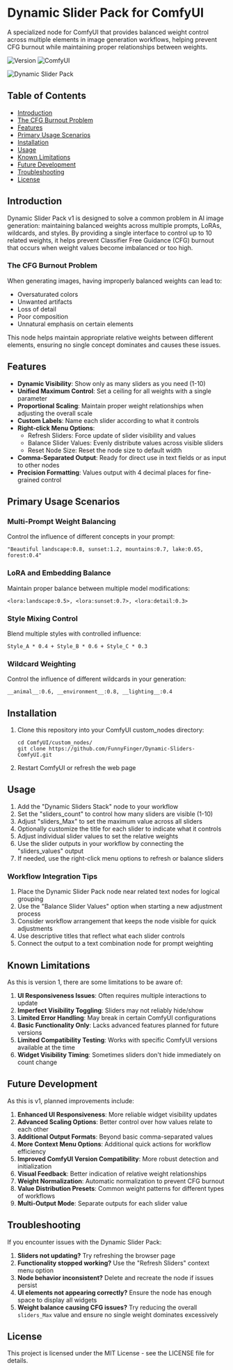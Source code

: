 # Dynamic Slider Pack for ComfyUI

A specialized node for ComfyUI that provides balanced weight control across multiple elements in image generation workflows, helping prevent CFG burnout while maintaining proper relationships between weights.

![Version](https://img.shields.io/badge/version-1.0-blue)
![ComfyUI](https://img.shields.io/badge/ComfyUI-compatible-green)

![Dynamic Slider Pack]([![image](https://github.com/user-attachments/assets/9678c125-94ef-4752-b806-8a8e171ea425)](https://github.com/FunnyFinger/Dynamic-Sliders-ComfyUI/blob/main/Dynamic%20Slider%20Node%20with%20Stack%20Receiver.png))

## Table of Contents
- [Introduction](#introduction)
- [The CFG Burnout Problem](#the-cfg-burnout-problem)
- [Features](#features)
- [Primary Usage Scenarios](#primary-usage-scenarios)
- [Installation](#installation)
- [Usage](#usage)
- [Known Limitations](#known-limitations)
- [Future Development](#future-development)
- [Troubleshooting](#troubleshooting)
- [License](#license)

## Introduction

Dynamic Slider Pack v1 is designed to solve a common problem in AI image generation: maintaining balanced weights across multiple prompts, LoRAs, wildcards, and styles. By providing a single interface to control up to 10 related weights, it helps prevent Classifier Free Guidance (CFG) burnout that occurs when weight values become imbalanced or too high.

### The CFG Burnout Problem

When generating images, having improperly balanced weights can lead to:
- Oversaturated colors
- Unwanted artifacts
- Loss of detail
- Poor composition
- Unnatural emphasis on certain elements

This node helps maintain appropriate relative weights between different elements, ensuring no single concept dominates and causes these issues.

## Features

- **Dynamic Visibility**: Show only as many sliders as you need (1-10)
- **Unified Maximum Control**: Set a ceiling for all weights with a single parameter
- **Proportional Scaling**: Maintain proper weight relationships when adjusting the overall scale
- **Custom Labels**: Name each slider according to what it controls
- **Right-click Menu Options**:
  - Refresh Sliders: Force update of slider visibility and values
  - Balance Slider Values: Evenly distribute values across visible sliders
  - Reset Node Size: Reset the node size to default width
- **Comma-Separated Output**: Ready for direct use in text fields or as input to other nodes
- **Precision Formatting**: Values output with 4 decimal places for fine-grained control

## Primary Usage Scenarios

### Multi-Prompt Weight Balancing

Control the influence of different concepts in your prompt:

    "Beautiful landscape:0.8, sunset:1.2, mountains:0.7, lake:0.65, forest:0.4"

### LoRA and Embedding Balance

Maintain proper balance between multiple model modifications:

    <lora:landscape:0.5>, <lora:sunset:0.7>, <lora:detail:0.3>

### Style Mixing Control

Blend multiple styles with controlled influence:

    Style_A * 0.4 + Style_B * 0.6 + Style_C * 0.3

### Wildcard Weighting

Control the influence of different wildcards in your generation:

    __animal__:0.6, __environment__:0.8, __lighting__:0.4

## Installation

1. Clone this repository into your ComfyUI custom_nodes directory:

       cd ComfyUI/custom_nodes/
       git clone https://github.com/FunnyFinger/Dynamic-Sliders-ComfyUI.git

2. Restart ComfyUI or refresh the web page

## Usage

1. Add the "Dynamic Sliders Stack" node to your workflow
2. Set the "sliders_count" to control how many sliders are visible (1-10)
3. Adjust "sliders_Max" to set the maximum value across all sliders
4. Optionally customize the title for each slider to indicate what it controls
5. Adjust individual slider values to set the relative weights
6. Use the slider outputs in your workflow by connecting the "sliders_values" output
7. If needed, use the right-click menu options to refresh or balance sliders

### Workflow Integration Tips

1. Place the Dynamic Slider Pack node near related text nodes for logical grouping
2. Use the "Balance Slider Values" option when starting a new adjustment process
3. Consider workflow arrangement that keeps the node visible for quick adjustments
4. Use descriptive titles that reflect what each slider controls
5. Connect the output to a text combination node for prompt weighting

## Known Limitations

As this is version 1, there are some limitations to be aware of:

1. **UI Responsiveness Issues**: Often requires multiple interactions to update
2. **Imperfect Visibility Toggling**: Sliders may not reliably hide/show
3. **Limited Error Handling**: May break in certain ComfyUI configurations
4. **Basic Functionality Only**: Lacks advanced features planned for future versions
5. **Limited Compatibility Testing**: Works with specific ComfyUI versions available at the time
6. **Widget Visibility Timing**: Sometimes sliders don't hide immediately on count change

## Future Development

As this is v1, planned improvements include:

1. **Enhanced UI Responsiveness**: More reliable widget visibility updates
2. **Advanced Scaling Options**: Better control over how values relate to each other
3. **Additional Output Formats**: Beyond basic comma-separated values
4. **More Context Menu Options**: Additional quick actions for workflow efficiency
5. **Improved ComfyUI Version Compatibility**: More robust detection and initialization
6. **Visual Feedback**: Better indication of relative weight relationships
7. **Weight Normalization**: Automatic normalization to prevent CFG burnout
8. **Value Distribution Presets**: Common weight patterns for different types of workflows
9. **Multi-Output Mode**: Separate outputs for each slider value

## Troubleshooting

If you encounter issues with the Dynamic Slider Pack:

1. **Sliders not updating?** Try refreshing the browser page
2. **Functionality stopped working?** Use the "Refresh Sliders" context menu option
3. **Node behavior inconsistent?** Delete and recreate the node if issues persist
4. **UI elements not appearing correctly?** Ensure the node has enough space to display all widgets
5. **Weight balance causing CFG issues?** Try reducing the overall `sliders_Max` value and ensure no single weight dominates excessively

## License

This project is licensed under the MIT License - see the LICENSE file for details.
